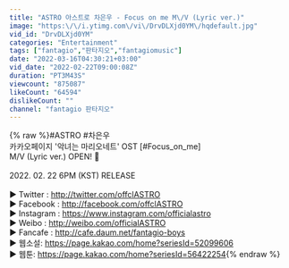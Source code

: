 ```yaml
---
title: "ASTRO 아스트로 차은우 - Focus on me M\/V (Lyric ver.)"
image: "https:\/\/i.ytimg.com\/vi\/DrvDLXjd0YM\/hqdefault.jpg"
vid_id: "DrvDLXjd0YM"
categories: "Entertainment"
tags: ["fantagio","판타지오","fantagiomusic"]
date: "2022-03-16T04:30:21+03:00"
vid_date: "2022-02-22T09:00:08Z"
duration: "PT3M43S"
viewcount: "875087"
likeCount: "64594"
dislikeCount: ""
channel: "fantagio 판타지오"
---
```

{% raw %}#ASTRO #차은우<br />카카오페이지 '악녀는 마리오네트' OST [#Focus_on_me]<br />M/V (Lyric ver.) OPEN! 👀<br /><br />2022. 02. 22 6PM (KST) RELEASE<br /><br />▶️ Twitter : <a rel="nofollow" target="blank" href="http://twitter.com/offclASTRO">http://twitter.com/offclASTRO</a><br />▶️ Facebook : <a rel="nofollow" target="blank" href="http://facebook.com/offclASTRO">http://facebook.com/offclASTRO</a><br />▶️ Instagram : <a rel="nofollow" target="blank" href="https://www.instagram.com/officialastro">https://www.instagram.com/officialastro</a><br />▶️ Weibo : <a rel="nofollow" target="blank" href="http://weibo.com/officialASTRO">http://weibo.com/officialASTRO</a><br />▶️ Fancafe : <a rel="nofollow" target="blank" href="http://cafe.daum.net/fantagio-boys">http://cafe.daum.net/fantagio-boys</a><br />▶️ 웹소설: <a rel="nofollow" target="blank" href="https://page.kakao.com/home?seriesId=52099606">https://page.kakao.com/home?seriesId=52099606</a> <br />▶️ 웹툰: <a rel="nofollow" target="blank" href="https://page.kakao.com/home?seriesId=56422254">https://page.kakao.com/home?seriesId=56422254</a>{% endraw %}
